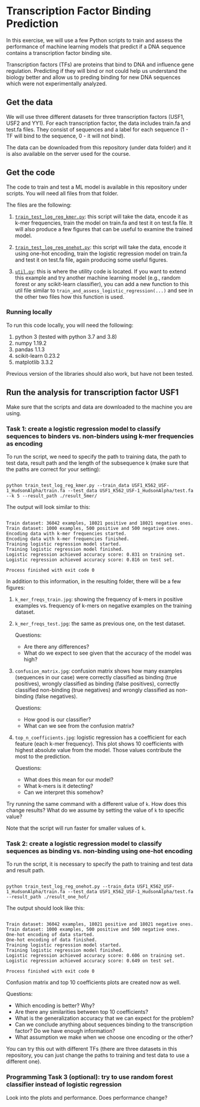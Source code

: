 # Transcription Factor Binding Prediction

In this exercise, we will use a few Python scripts to train and assess the performance of machine learning models that predict if a DNA sequence
contains a transcription factor binding site.

Transcription factors (TFs) are proteins that bind to DNA and influence gene regulation. Predicting if they will bind or not could help us understand the biology better
and allow us to preding binding for new DNA sequences which were not experimentally analyzed.

## Get the data

We will use three different datasets for three transcription factors (USF1, USF2 and YY1). 
For each transcription factor, the data includes train.fa and test.fa files. They consist of sequences and a label for each sequence 
(1 - TF will bind to the sequence, 0 - it will not bind).

The data can be downloaded from this repository (under data folder) and it is also available on the server used for the course.

## Get the code

The code to train and test a ML model is available in this repository under scripts. You will need all files from that folder.

The files are the following:

1. [`train_test_log_reg_kmer.py`](https://raw.githubusercontent.com/uio-bmi/machine_learning_in_comp_bio_exercises/main/scripts/train_test_log_reg_kmer.py): this script will take the data, encode it as k-mer frequencies, train the model on train.fa and test it on test.fa file.
It will also produce a few figures that can be useful to examine the trained model.

2. [`train_test_log_reg_onehot.py`](https://raw.githubusercontent.com/uio-bmi/machine_learning_in_comp_bio_exercises/main/scripts/train_test_log_reg_onehot.py): this script will take the data, encode it using one-hot encoding, train the logistic regression model on train.fa and test
it on test.fa file, again producing some useful figures.

3. [`util.py`](https://raw.githubusercontent.com/uio-bmi/machine_learning_in_comp_bio_exercises/main/scripts/util.py): this is where the utility code is located. If you want to extend this example and try another machine learning model (e.g., random forest or any scikit-learn classifier), you can
add a new function to this util file similar to `train_and_assess_logistic_regression(...)` and see in the other two files how this function is used.

### Running locally

To run this code locally, you will need the following:

1. python 3 (tested with python 3.7 and 3.8)
2. numpy 1.19.2 
3. pandas 1.1.3
4. scikit-learn 0.23.2
5. matplotlib 3.3.2

Previous version of the libraries should also work, but have not been tested.

## Run the analysis for transcription factor USF1

Make sure that the scripts and data are downloaded to the machine you are using.

### Task 1: create a logistic regression model to classify sequences to binders vs. non-binders using k-mer frequencies as encoding

To run the script, we need to specify the path to training data, the path to test data, result path and the length of the subsequence k (make sure that the paths are correct for your setting):

```commandline

python train_test_log_reg_kmer.py --train_data USF1_K562_USF-1_HudsonAlpha/train.fa --test_data USF1_K562_USF-1_HudsonAlpha/test.fa --k 5 --result_path ./result_5mer/

```

The output will look similar to this:

```commandline

Train dataset: 36042 examples, 18021 positive and 18021 negative ones.
Train dataset: 1000 examples, 500 positive and 500 negative ones.
Encoding data with k-mer frequencies started.
Encoding data with k-mer frequencies finished.
Training logistic regression model started.
Training logistic regression model finished.
Logistic regression achieved accuracy score: 0.831 on training set.
Logistic regression achieved accuracy score: 0.816 on test set.

Process finished with exit code 0

```

In addition to this information, in the resulting folder, there will be a few figures:

1. `k_mer_freqs_train.jpg`: showing the frequency of k-mers in positive examples vs. frequency of k-mers on negative examples on the training dataset.
2. `k_mer_freqs_test.jpg`: the same as previous one, on the test dataset.

    Questions: 
    
    - Are there any differences? 
    - What do we expect to see given that the accuracy of the model was high?

3. `confusion_matrix.jpg`: confusion matrix shows how many examples (sequences in our case) were correctly classified as binding (true positives), 
wrongly classified as binding (false positives), correctly classified non-binding (true negatives) and wrongly classified as non-binding (false negatives).

    Questions: 
        
    - How good is our classifier? 
    - What can we see from the confusion matrix?
    
4. `top_n_coefficients.jpg`: logistic regression has a coefficient for each feature (each k-mer frequency). This plot shows 10 coefficients with highest absolute
value from the model. Those values contribute the most to the prediction.

    Questions: 
    
    - What does this mean for our model? 
    - What k-mers is it detecting? 
    - Can we interpret this somehow?
    
Try running the same command with a different value of `k`. How does this change results? What do we assume by setting the value of `k` to specific value?

Note that the script will run faster for smaller values of `k`.

### Task 2: create a logistic regression model to classify sequences as binding vs. non-binding using one-hot encoding

To run the script, it is necessary to specify the path to training and test data and result path.

```commandline

python train_test_log_reg_onehot.py --train_data USF1_K562_USF-1_HudsonAlpha/train.fa --test_data USF1_K562_USF-1_HudsonAlpha/test.fa --result_path ./result_one_hot/

```

The output should look like this:

```commandline

Train dataset: 36042 examples, 18021 positive and 18021 negative ones.
Train dataset: 1000 examples, 500 positive and 500 negative ones.
One-hot encoding of data started.
One-hot encoding of data finished.
Training logistic regression model started.
Training logistic regression model finished.
Logistic regression achieved accuracy score: 0.606 on training set.
Logistic regression achieved accuracy score: 0.649 on test set.

Process finished with exit code 0

```

Confusion matrix and top 10 coefficients plots are created now as well. 

Questions: 

- Which encoding is better? Why? 
- Are there any similarities between top 10 coefficients? 
- What is the generalization accuracy that we can expect for the problem?
- Can we conclude anything about sequences binding to the transcription factor? Do we have enough information? 
- What assumption we make when we choose one encoding or the other?

You can try this out with different TFs (there are three datasets in this repository, you can just change the paths to training and test data to use a different one).

### Programming Task 3 (optional): try to use random forest classifier instead of logistic regression

Look into the plots and performance. Does performance change?
